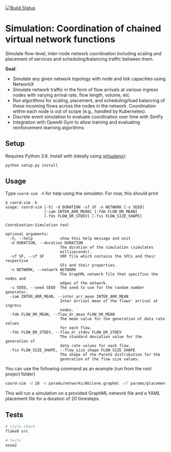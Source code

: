 [![Build Status](https://travis-ci.com/RealVNF/coordination-simulation.svg?token=LHEsk5x5tv7SsiZCzuoZ&branch=master)](https://travis-ci.com/RealVNF/coordination-simulation)

# Simulation: Coordination of chained virtual network functions

Simulate flow-level, inter-node network coordination including scaling and placement of services and scheduling/balancing traffic between them.


**Goal**:

* Simulate any given network topology with node and link capacities using NetworkX
* Simulate network traffic in the form of flow arrivals at various ingress nodes with varying arrival rate, flow length, volume, etc
* Run algorithms for scaling, placement, and scheduling/load balancing of these incoming flows across the nodes in the network. Coordination within each node is out of scope (e.g., handled by Kubernetes).
* Discrete event simulation to evaluate coordination over time with SimPy
* Integration with OpenAI Gym to allow training and evaluating reinforcement learning algorithms


## Setup

Requires Python 3.6. Install with (ideally using [virtualenv](https://virtualenv.pypa.io/en/stable/)):

```bash
python setup.py install
```


## Usage

Type `coord-sim -h` for help using the simulator. For now, this should print 

``` 
$ coord-sim -h
usage: coord-sim [-h] -d DURATION -sf SF -n NETWORK [-s SEED]
                 [-iam INTER_ARR_MEAN] [-fdm FLOW_DR_MEAN]
                 [-fds FLOW_DR_STDEV] [-fss FLOW_SIZE_SHAPE]

Coordination-Simulation tool

optional arguments:
  -h, --help            show this help message and exit
  -d DURATION, --duration DURATION
                        The duration of the simulation (simulates
                        milliseconds).
  -sf SF, --sf SF       VNF file which contains the SFCs and their respective
                        SFs and their properties.
  -n NETWORK, --network NETWORK
                        The GraphML network file that specifies the nodes and
                        edges of the network.
  -s SEED, --seed SEED  The seed to use for the random number generator.
  -iam INTER_ARR_MEAN, --inter_arr_mean INTER_ARR_MEAN
                        Inter arrival mean of the flows' arrival at ingress
                        nodes.
  -fdm FLOW_DR_MEAN, --flow_dr_mean FLOW_DR_MEAN
                        The mean value for the generation of data rate values
                        for each flow.
  -fds FLOW_DR_STDEV, --flow_dr_stdev FLOW_DR_STDEV
                        The standard deviation value for the generation of
                        data rate values for each flow.
  -fss FLOW_SIZE_SHAPE, --flow_size_shape FLOW_SIZE_SHAPE
                        The shape of the Pareto distribution for the
                        generation of the flow size values.
```

You can use the following command as an example (run from the root project folder)

```bash 
coord-sim -d 20 -n params/networks/Abilene.graphml -sf params/placements/Abilene.yaml 
```
This will run a simulation on a provided GraphML network file and a YAML placement file for a duration of 20 timesteps. 


## Tests

```bash
# style check
flake8 src

# tests
nose2
```
